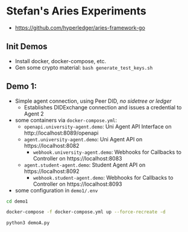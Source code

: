 # Stefan's Aries Experiments 


* https://github.com/hyperledger/aries-framework-go


## Init Demos

* Install docker, docker-compose, etc.
* Gen some crypto material: `bash generate_test_keys.sh`



## Demo 1:

* Simple agent connection, using Peer DID, *no sidetree or ledger*
    - Establishes DIDExchange connection and issues a credential to Agent 2
* some containers via `docker-compose.yml`:
    - `openapi.university-agent.demo`: Uni Agent API Interface on http://localhost:8089/openapi
    - `agent.university-agent.demo`: Uni Agent API on https://localhost:8082
        + `webhook.university-agent.demo`: Webhooks for Callbacks to Controller on https://localhost:8083
    - `agent.student-agent.demo`: Student Agent API on https://localhost:8092
        + `webhook.student-agent.demo`: Webhooks for Callbacks to Controller on https://localhost:8093
* some configuration in `demo1/.env`


```bash
cd demo1

docker-compose -f docker-compose.yml up --force-recreate -d

python3 demoA.py
```



